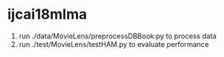 # ijcai18mlma
1. run ./data/MovieLens/preprocessDBBook.py to process data
2. run ./test/MovieLens/testHAM.py to evaluate performance
